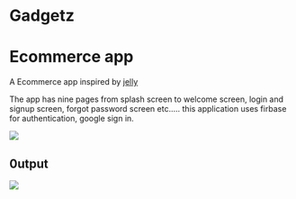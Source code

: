 # Gadgetz


# Ecommerce app 

A Ecommerce app inspired by [jelly](https://dribbble.com/shots/15625686-Gejedin-Gadget-Store-Mobile-App)

The app has nine pages from splash screen to welcome screen, login and signup screen, forgot password screen etc.....
this application uses firbase for authentication, google sign in.


![](https://github.com/emjaycodes/GadgetZ/blob/master/gadget.webp)

## 0utput
![](https://github.com/emjaycodes/GadgetZ/blob/master/gadgetz.gif)


